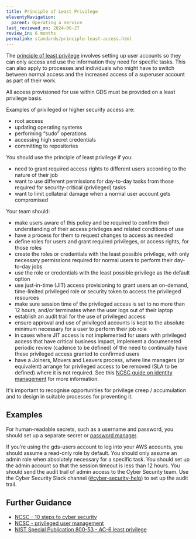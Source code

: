 ```yaml
---
title: Principle of Least Privilege
eleventyNavigation:
  parent: Operating a service
last_reviewed_on: 2024-06-27
review_in: 6 months
permalink: standards/principle-least-access.html
---
```


The [principle of least privilege][polp] involves setting up user accounts so they can only access and use the information they need for specific tasks. This can also apply to processes and individuals who might have to switch between normal access and the increased access of a superuser account as part of their work.

All access provisioned for use within GDS must be provided on a least privilege basis.

Examples of privileged or higher security access are:

- root access
- updating operating systems
- performing “sudo” operations
- accessing high secret credentials
- committing to repositories

You should use the principle of least privilege if you:

- need to grant required access rights to different users according to the nature of their job
- want to use different permissions for day-to-day tasks from those required for security-critical (privileged) tasks
- want to limit collateral damage when a normal user account gets compromised

Your team should:

- make users aware of this policy and be required to confirm their understanding of their access privileges and related conditions of use
- have a process for them to request changes to access as needed
- define roles for users and grant required privileges, or access rights, for those roles
- create the roles or credentials with the least possible privilege, with only necessary permissions required for normal users to perform their day-to-day jobs
- use the role or credentials with the least possible privilege as the default option
- use just-in-time (JIT) access provisioning to grant users an on-demand, time-limited privileged role or security token to access the privileged resources
- make sure session time of the privileged access is set to no more than 12 hours, and/or terminates when the user logs out of their laptop
- establish an audit trail for the use of privileged access
- ensure approval and use of privileged accounts is kept to the absolute minimum necessary for a user to perform their job role
- in cases where JIT access is not implemented for users with privileged access that have critical business impact, implement a documeneted periodic review (cadence to be defined) of the need to continually have these privileged access granted to confirmed users
- have a Joiners, Movers and Leavers process, where line managers (or equivalent) arrange for privileged access to be removed (SLA to be defined) where it is not required. See this [NCSC guide on identity management](https://www.ncsc.gov.uk/guidance/introduction-identity-and-access-management) for more information.

It's important to recognise opportunities for privilege creep / accumulation and to design in suitable processes for preventing it.

## Examples

For human-readable secrets, such as a username and password, you should set up a separate secret or [password manager](https://www.ncsc.gov.uk/collection/passwords/password-manager-buyers-guide). 

If you’re using the gds-users account to log into your AWS accounts, you should assume a read-only role by default. You should only assume an admin role when absolutely necessary for a specific task. You should set up the admin account so that the session timeout is less than 12 hours. You should send the audit trail of admin access to the Cyber Security team. Use the Cyber Security Slack channel ([#cyber-security-help](https://gds.slack.com/archives/CCMPJKFDK)) to set up the audit trail.


## Further Guidance

- [NCSC - 10 steps to cyber security](https://www.ncsc.gov.uk/collection/10-steps)
- [NCSC - privileged user management](https://www.ncsc.gov.uk/guidance/introduction-identity-and-access-management#section_6)
- [NIST Special Publication 800-53 - AC-6 least privilege][polp]

[polp]: https://csrc.nist.gov/Projects/risk-management/sp800-53-controls/release-search
